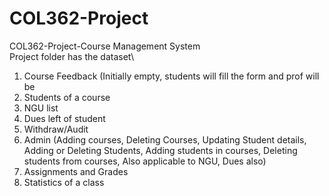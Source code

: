 # COL362-Project
COL362-Project-Course Management System\
Project folder has the dataset\


1.	Course Feedback (Initially empty, students will fill the form and prof will be 
2.	Students of a course 
3.	NGU list 
4.	Dues left of student 
5.	Withdraw/Audit 
6.	Admin (Adding courses, Deleting Courses, Updating Student details, Adding or Deleting Students, Adding students in courses, Deleting students from courses, Also applicable to NGU, Dues also) 
7.	Assignments and Grades 
8.	Statistics of a class 


